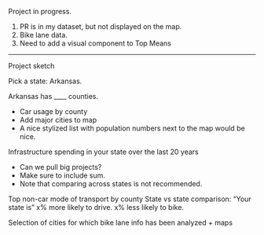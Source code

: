 Project in progress. 

1. PR is in my dataset, but not displayed on the map. 
2. Bike lane data.
3. Need to add a visual component to Top Means

---
Project sketch

Pick a state: Arkansas.

Arkansas has ____ counties. 

- Car usage by county
- Add major cities to map
- A nice stylized list with population numbers next to the map would be nice. 

Infrastructure spending in your state over the last 20 years
- Can we pull big projects?
- Make sure to include sum.
- Note that comparing across states is not recommended. 

Top non-car mode of transport by county
State vs state comparison:
“Your state is”
x% more likely to drive.
x% less likely to bike.

Selection of cities for which bike lane info has been analyzed + maps
